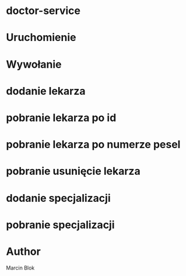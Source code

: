 # doctor-service

# Uruchomienie

# Wywołanie

# dodanie lekarza

# pobranie lekarza po id

# pobranie lekarza po numerze pesel

# pobranie usunięcie lekarza

# dodanie specjalizacji

# pobranie specjalizacji

# Author
Marcin Blok

